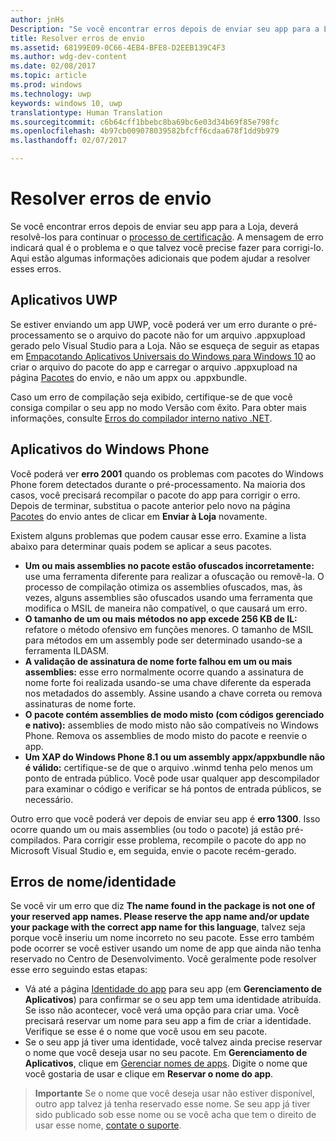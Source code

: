 ```yaml
---
author: jnHs
Description: "Se você encontrar erros depois de enviar seu app para a Loja, deverá resolvê-los para continuar o processo de certificação."
title: Resolver erros de envio
ms.assetid: 68199E09-0C66-4EB4-BFE8-D2EEB139C4F3
ms.author: wdg-dev-content
ms.date: 02/08/2017
ms.topic: article
ms.prod: windows
ms.technology: uwp
keywords: windows 10, uwp
translationtype: Human Translation
ms.sourcegitcommit: c6b64cff1bbebc8ba69bc6e03d34b69f85e798fc
ms.openlocfilehash: 4b97cb009078039582bfcff6cdaa678f1dd9b979
ms.lasthandoff: 02/07/2017

---
```


# <a name="resolve-submission-errors"></a>Resolver erros de envio

Se você encontrar erros depois de enviar seu app para a Loja, deverá resolvê-los para continuar o [processo de certificação](the-app-certification-process.md). A mensagem de erro indicará qual é o problema e o que talvez você precise fazer para corrigi-lo. Aqui estão algumas informações adicionais que podem ajudar a resolver esses erros.

## <a name="uwp-apps"></a>Aplicativos UWP

Se estiver enviando um app UWP, você poderá ver um erro durante o pré-processamento se o arquivo do pacote não for um arquivo .appxupload gerado pelo Visual Studio para a Loja. Não se esqueça de seguir as etapas em [Empacotando Aplicativos Universais do Windows para Windows 10](../packaging/packaging-uwp-apps.md) ao criar o arquivo do pacote do app e carregar o arquivo .appxupload na página [Pacotes](upload-app-packages.md) do envio, e não um appx ou .appxbundle.

Caso um erro de compilação seja exibido, certifique-se de que você consiga compilar o seu app no modo Versão com êxito. Para obter mais informações, consulte [Erros do compilador interno nativo .NET](http://go.microsoft.com/fwlink/p/?LinkID=613098).

## <a name="windows-phone-apps"></a>Aplicativos do Windows Phone

Você poderá ver **erro 2001** quando os problemas com pacotes do Windows Phone forem detectados durante o pré-processamento. Na maioria dos casos, você precisará recompilar o pacote do app para corrigir o erro. Depois de terminar, substitua o pacote anterior pelo novo na página [Pacotes](upload-app-packages.md) do envio antes de clicar em **Enviar à Loja** novamente.

Existem alguns problemas que podem causar esse erro. Examine a lista abaixo para determinar quais podem se aplicar a seus pacotes.

-   **Um ou mais assemblies no pacote estão ofuscados incorretamente:** use uma ferramenta diferente para realizar a ofuscação ou removê-la. O processo de compilação otimiza os assemblies ofuscados, mas, às vezes, alguns assemblies são ofuscados usando uma ferramenta que modifica o MSIL de maneira não compatível, o que causará um erro.
-   **O tamanho de um ou mais métodos no app excede 256 KB de IL:** refatore o método ofensivo em funções menores. O tamanho de MSIL para métodos em um assembly pode ser determinado usando-se a ferramenta ILDASM.
-   **A validação de assinatura de nome forte falhou em um ou mais assemblies:** esse erro normalmente ocorre quando a assinatura de nome forte foi realizada usando-se uma chave diferente da esperada nos metadados do assembly. Assine usando a chave correta ou remova assinaturas de nome forte.
-   **O pacote contém assemblies de modo misto (com códigos gerenciado e nativo):** assemblies de modo misto não são compatíveis no Windows Phone. Remova os assemblies de modo misto do pacote e reenvie o app.
-   **Um XAP do Windows Phone 8.1 ou um assembly appx/appxbundle não é válido:** certifique-se de que o arquivo .winmd tenha pelo menos um ponto de entrada público. Você pode usar qualquer app descompilador para examinar o código e verificar se há pontos de entrada públicos, se necessário.

Outro erro que você poderá ver depois de enviar seu app é **erro 1300**. Isso ocorre quando um ou mais assemblies (ou todo o pacote) já estão pré-compilados. Para corrigir esse problema, recompile o pacote do app no Microsoft Visual Studio e, em seguida, envie o pacote recém-gerado.

## <a name="nameidentity-errors"></a>Erros de nome/identidade

Se você vir um erro que diz **The name found in the package is not one of your reserved app names. Please reserve the app name and/or update your package with the correct app name for this language**, talvez seja porque você inseriu um nome incorreto no seu pacote. Esse erro também pode ocorrer se você estiver usando um nome de app que ainda não tenha reservado no Centro de Desenvolvimento. Você geralmente pode resolver esse erro seguindo estas etapas:

- Vá até a página [Identidade do app](view-app-identity-details.md) para seu app (em **Gerenciamento de Aplicativos**) para confirmar se o seu app tem uma identidade atribuída. Se isso não acontecer, você verá uma opção para criar uma. Você precisará reservar um nome para seu app a fim de criar a identidade. Verifique se esse é o nome que você usou em seu pacote.
- Se o seu app já tiver uma identidade, você talvez ainda precise reservar o nome que você deseja usar no seu pacote. Em **Gerenciamento de Aplicativos**, clique em [Gerenciar nomes de apps](manage-app-names.md). Digite o nome que você gostaria de usar e clique em **Reservar o nome do app**.

> **Importante** Se o nome que você deseja usar não estiver disponível, outro app talvez já tenha reservado esse nome. Se seu app já tiver sido publicado sob esse nome ou se você acha que tem o direito de usar esse nome, [contate o suporte](https://go.microsoft.com/fwlink/p/?LinkId=331509).  

 

 





